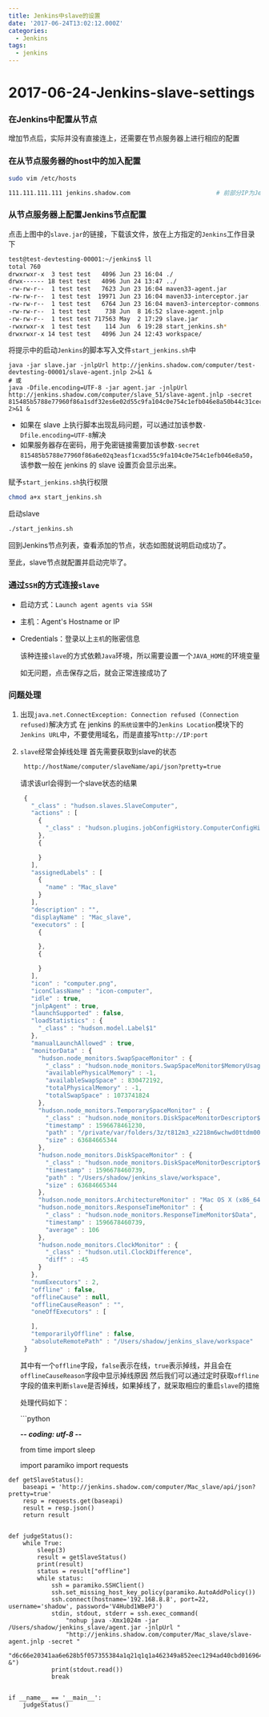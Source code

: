 ```yaml
---
title: Jenkins中slave的设置
date: '2017-06-24T13:02:12.000Z'
categories:
  - Jenkins
tags:
  - jenkins
---
```


# 2017-06-24-Jenkins-slave-settings

### 在Jenkins中配置从节点

增加节点后，实际并没有直接连上，还需要在节点服务器上进行相应的配置

### 在从节点服务器的host中的加入配置

```bash
sudo vim /etc/hosts
```

```bash
111.111.111.111 jenkins.shadow.com                        # 前部分IP为Jenkins的内网地址，后部分为Jenkins的对外访问域名
```

### 从节点服务器上配置Jenkins节点配置

点击上图中的`slave.jar`的链接，下载该文件，放在上方指定的`Jenkins`工作目录下

```bash
test@test-devtesting-00001:~/jenkins$ ll
total 760
drwxrwxr-x  3 test test   4096 Jun 23 16:04 ./
drwx------ 18 test test   4096 Jun 24 13:47 ../
-rw-rw-r--  1 test test   7623 Jun 23 16:04 maven33-agent.jar
-rw-rw-r--  1 test test  19971 Jun 23 16:04 maven33-interceptor.jar
-rw-rw-r--  1 test test   6764 Jun 23 16:04 maven3-interceptor-commons.jar
-rw-rw-r--  1 test test    738 Jun  8 16:52 slave-agent.jnlp
-rw-rw-r--  1 test test 717563 May  2 17:29 slave.jar                                # 上方下载的slave.jar文件
-rwxrwxr-x  1 test test    114 Jun  6 19:28 start_jenkins.sh*                        # 启动Jenkinsslave的脚本
drwxrwxr-x 14 test test   4096 Jun 24 12:43 workspace/                                # Jenkins项目的工作目录
```

将提示中的启动`Jenkins`的脚本写入文件`start_jenkins.sh`中

```text
java -jar slave.jar -jnlpUrl http://jenkins.shadow.com/computer/test-devtesting-00001/slave-agent.jnlp 2>&1 &
# 或
java -Dfile.encoding=UTF-8 -jar agent.jar -jnlpUrl http://jenkins.shadow.com/computer/slave_51/slave-agent.jnlp -secret 815485b5788e77960f86a1sdf32es6e02d55c9fa104c0e754c1efb046e8a50b44c31cec4 2>&1 &
```

* 如果在 slave 上执行脚本出现乱码问题，可以通过加该参数`-Dfile.encoding=UTF-8`解决
* 如果服务器存在密码，用于免密链接需要加该参数`-secret 815485b5788e77960f86a6e02q3easf1cxad55c9fa104c0e754c1efb046e8a50`，该参数一般在 jenkins 的 slave 设置页会显示出来。

赋予`start_jenkins.sh`执行权限

```bash
chmod a+x start_jenkins.sh
```

启动slave

```bash
./start_jenkins.sh
```

回到Jenkins节点列表，查看添加的节点，状态如图就说明启动成功了。

至此，slave节点就配置并启动完毕了。

### 通过`SSH`的方式连接`slave`

* 启动方式：`Launch agent agents via SSH`
* 主机：Agent's Hostname or IP
* Credentials：登录以上`主机`的账密信息

  该种连接`slave`的方式依赖`Java`环境，所以需要设置一个`JAVA_HOME`的环境变量

  如无问题，点击保存之后，就会正常连接成功了

### 问题处理

1. 出现`java.net.ConnectException: Connection refused (Connection refused)`解决方式 在 jenkins 的`系统设置`中的`Jenkins Location`模块下的`Jenkins URL`中，不要使用域名，而是直接写`http://IP:port`
2. `slave`经常会掉线处理 首先需要获取到slave的状态

   ```bash
    http://hostName/computer/slaveName/api/json?pretty=true
   ```

   请求该url会得到一个slave状态的结果

   ```javascript
    {
      "_class" : "hudson.slaves.SlaveComputer",
      "actions" : [
        {
          "_class" : "hudson.plugins.jobConfigHistory.ComputerConfigHistoryAction"
        },
        {

        }
      ],
      "assignedLabels" : [
        {
          "name" : "Mac_slave"
        }
      ],
      "description" : "",
      "displayName" : "Mac_slave",
      "executors" : [
        {

        },
        {

        }
      ],
      "icon" : "computer.png",
      "iconClassName" : "icon-computer",
      "idle" : true,
      "jnlpAgent" : true,
      "launchSupported" : false,
      "loadStatistics" : {
        "_class" : "hudson.model.Label$1"
      },
      "manualLaunchAllowed" : true,
      "monitorData" : {
        "hudson.node_monitors.SwapSpaceMonitor" : {
          "_class" : "hudson.node_monitors.SwapSpaceMonitor$MemoryUsage2",
          "availablePhysicalMemory" : -1,
          "availableSwapSpace" : 830472192,
          "totalPhysicalMemory" : -1,
          "totalSwapSpace" : 1073741824
        },
        "hudson.node_monitors.TemporarySpaceMonitor" : {
          "_class" : "hudson.node_monitors.DiskSpaceMonitorDescriptor$DiskSpace",
          "timestamp" : 1596678461230,
          "path" : "/private/var/folders/3z/t812m3_x2218m6wchwd0ttdm0000gn/T",
          "size" : 63684665344
        },
        "hudson.node_monitors.DiskSpaceMonitor" : {
          "_class" : "hudson.node_monitors.DiskSpaceMonitorDescriptor$DiskSpace",
          "timestamp" : 1596678460739,
          "path" : "/Users/shadow/jenkins_slave/workspace",
          "size" : 63684665344
        },
        "hudson.node_monitors.ArchitectureMonitor" : "Mac OS X (x86_64)",
        "hudson.node_monitors.ResponseTimeMonitor" : {
          "_class" : "hudson.node_monitors.ResponseTimeMonitor$Data",
          "timestamp" : 1596678460739,
          "average" : 106
        },
        "hudson.node_monitors.ClockMonitor" : {
          "_class" : "hudson.util.ClockDifference",
          "diff" : -45
        }
      },
      "numExecutors" : 2,
      "offline" : false,
      "offlineCause" : null,
      "offlineCauseReason" : "",
      "oneOffExecutors" : [

      ],
      "temporarilyOffline" : false,
      "absoluteRemotePath" : "/Users/shadow/jenkins_slave/workspace"
    }
   ```

   其中有一个`offline`字段，`false`表示在线，`true`表示掉线，并且会在`offlineCauseReason`字段中显示掉线原因 然后我们可以通过定时获取`offline`字段的值来判断`slave`是否掉线，如果掉线了，就采取相应的重启`slave`的措施

   处理代码如下：

   \`\`\`python

   **-**_**- coding: utf-8 -**_**-**

   from time import sleep

   import paramiko import requests

```text
def getSlaveStatus():
    baseapi = 'http://jenkins.shadow.com/computer/Mac_slave/api/json?pretty=true'
    resp = requests.get(baseapi)
    result = resp.json()
    return result


def judgeStatus():
    while True:
        sleep(3)
        result = getSlaveStatus()
        print(result)
        status = result["offline"]
        while status:
            ssh = paramiko.SSHClient()
            ssh.set_missing_host_key_policy(paramiko.AutoAddPolicy())
            ssh.connect(hostname='192.168.8.8', port=22, username='shadow', password='V4Hubd1WBePJ')
            stdin, stdout, stderr = ssh.exec_command(
                "nohup java -Xmx1024m -jar /Users/shadow/jenkins_slave/agent.jar -jnlpUrl "
                "http://jenkins.shadow.com/computer/Mac_slave/slave-agent.jnlp -secret "
                "d6c66e20341aa6e628b5f057355384a1q21q1q1a462349a852eec1294ad40cbd016964cb &")
            print(stdout.read())
            break


if __name__ == '__main__':
    judgeStatus()

```
```

